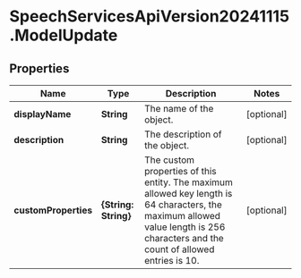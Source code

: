 # SpeechServicesApiVersion20241115.ModelUpdate

## Properties
Name | Type | Description | Notes
------------ | ------------- | ------------- | -------------
**displayName** | **String** | The name of the object. | [optional] 
**description** | **String** | The description of the object. | [optional] 
**customProperties** | **{String: String}** | The custom properties of this entity. The maximum allowed key length is 64 characters, the maximum allowed value length is 256 characters and the count of allowed entries is 10. | [optional] 


